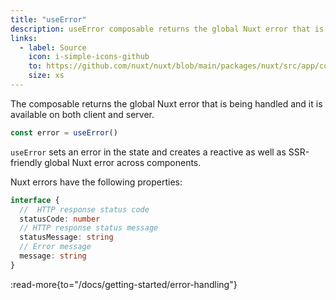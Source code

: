 ```yaml
---
title: "useError"
description: useError composable returns the global Nuxt error that is being handled.
links:
  - label: Source
    icon: i-simple-icons-github
    to: https://github.com/nuxt/nuxt/blob/main/packages/nuxt/src/app/composables/error.ts
    size: xs
---
```


The composable returns the global Nuxt error that is being handled and it is available on both client and server.

```ts
const error = useError()
```

`useError` sets an error in the state and creates a reactive as well as SSR-friendly global Nuxt error across components.

Nuxt errors have the following properties:

```ts
interface {
  //  HTTP response status code
  statusCode: number
  // HTTP response status message
  statusMessage: string
  // Error message
  message: string
}
```

:read-more{to="/docs/getting-started/error-handling"}
